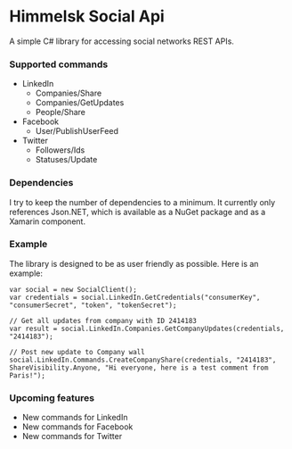 Himmelsk Social Api
===================

A simple C# library for accessing social networks REST APIs.

### Supported commands
- LinkedIn
  - Companies/Share
  - Companies/GetUpdates
  - People/Share
- Facebook
  - User/PublishUserFeed
- Twitter
  - Followers/Ids
  - Statuses/Update
  
### Dependencies
I try to keep the number of dependencies to a minimum. It currently only references Json.NET, which is available as a NuGet package and as a Xamarin component.

### Example
The library is designed to be as user friendly as possible. Here is an example:

    var social = new SocialClient();
	var credentials = social.LinkedIn.GetCredentials("consumerKey", "consumerSecret", "token", "tokenSecret");	

	// Get all updates from company with ID 2414183
	var result = social.LinkedIn.Companies.GetCompanyUpdates(credentials, "2414183");
	
	// Post new update to Company wall
	social.LinkedIn.Commands.CreateCompanyShare(credentials, "2414183", ShareVisibility.Anyone, "Hi everyone, here is a test comment from Paris!");
	
### Upcoming features
- New commands for LinkedIn
- New commands for Facebook
- New commands for Twitter